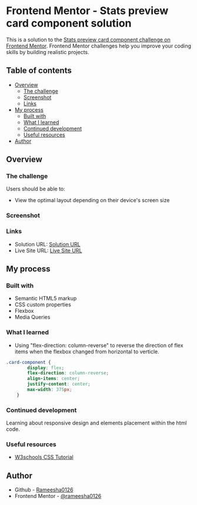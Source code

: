 # Frontend Mentor - Stats preview card component solution

This is a solution to the [Stats preview card component challenge on Frontend Mentor](https://www.frontendmentor.io/challenges/stats-preview-card-component-8JqbgoU62). Frontend Mentor challenges help you improve your coding skills by building realistic projects. 

## Table of contents

- [Overview](#overview)
  - [The challenge](#the-challenge)
  - [Screenshot](#screenshot)
  - [Links](#links)
- [My process](#my-process)
  - [Built with](#built-with)
  - [What I learned](#what-i-learned)
  - [Continued development](#continued-development)
  - [Useful resources](#useful-resources)
- [Author](#author)

## Overview

### The challenge

Users should be able to:

- View the optimal layout depending on their device's screen size

### Screenshot 



### Links

- Solution URL: [Solution URL](https://github.com/rameesha0126/Stats-preview-card-component.git)
- Live Site URL: [Live Site URL](https://rameesha0126.github.io/)

## My process

### Built with

- Semantic HTML5 markup
- CSS custom properties
- Flexbox
- Media Queries 

### What I learned

- Using "flex-direction: column-reverse" to reverse the direction of flex items when the flexbox changed from horizontal to verticle. 

```css 
.card-component {
        display: flex;
        flex-direction: column-reverse;
        align-items: center;
        justify-content: center;
        max-width: 375px;
    }
```

### Continued development

Learning about responsive design and elements placement within the html code. 

### Useful resources

- [W3schools CSS Tutorial](https://www.w3schools.com/css/default.asp)

## Author

- Github - [Rameesha0126](https://github.com/rameesha0126)
- Frontend Mentor - [@rameesha0126](https://www.frontendmentor.io/profile/rameesha0126)
